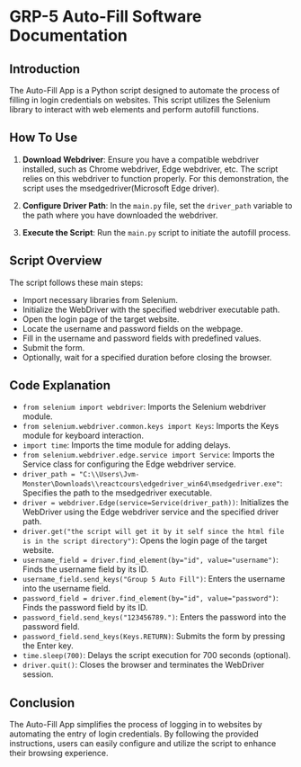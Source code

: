 # GRP-5 Auto-Fill Software Documentation

## Introduction
The Auto-Fill App is a Python script designed to automate the process of filling in login credentials on websites. This script utilizes the Selenium library to interact with web elements and perform autofill functions.

## How To Use
1. **Download Webdriver**: Ensure you have a compatible webdriver installed, such as Chrome webdriver, Edge webdriver, etc. The script relies on this webdriver to function properly. For this demonstration, the script uses the msedgedriver(Microsoft Edge driver).

2. **Configure Driver Path**: In the `main.py` file, set the `driver_path` variable to the path where you have downloaded the webdriver.

3. **Execute the Script**: Run the `main.py` script to initiate the autofill process.

## Script Overview
The script follows these main steps:
- Import necessary libraries from Selenium.
- Initialize the WebDriver with the specified webdriver executable path.
- Open the login page of the target website.
- Locate the username and password fields on the webpage.
- Fill in the username and password fields with predefined values.
- Submit the form.
- Optionally, wait for a specified duration before closing the browser.

## Code Explanation
- `from selenium import webdriver`: Imports the Selenium webdriver module.
- `from selenium.webdriver.common.keys import Keys`: Imports the Keys module for keyboard interaction.
- `import time`: Imports the time module for adding delays.
- `from selenium.webdriver.edge.service import Service`: Imports the Service class for configuring the Edge webdriver service.
- `driver_path = "C:\\Users\Jvm-Monster\Downloads\\reactcours\edgedriver_win64\msedgedriver.exe"`: Specifies the path to the msedgedriver executable.
- `driver = webdriver.Edge(service=Service(driver_path))`: Initializes the WebDriver using the Edge webdriver service and the specified driver path.
- `driver.get("the script will get it by it self since the html file is in the script directory")`: Opens the login page of the target website.
- `username_field = driver.find_element(by="id", value="username")`: Finds the username field by its ID.
- `username_field.send_keys("Group 5 Auto Fill")`: Enters the username into the username field.
- `password_field = driver.find_element(by="id", value="password")`: Finds the password field by its ID.
- `password_field.send_keys("123456789.")`: Enters the password into the password field.
- `password_field.send_keys(Keys.RETURN)`: Submits the form by pressing the Enter key.
- `time.sleep(700)`: Delays the script execution for 700 seconds (optional).
- `driver.quit()`: Closes the browser and terminates the WebDriver session.

## Conclusion
The Auto-Fill App simplifies the process of logging in to websites by automating the entry of login credentials. By following the provided instructions, users can easily configure and utilize the script to enhance their browsing experience.
